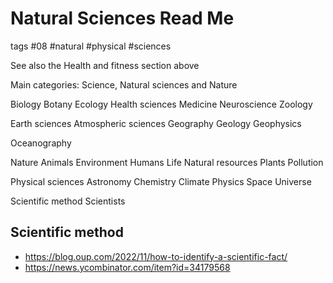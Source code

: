 # Natural Sciences Read Me

tags #08 #natural #physical #sciences


See also the Health and fitness section above


Main categories: Science, Natural sciences and Nature


Biology
Botany
Ecology
Health sciences
Medicine
Neuroscience
Zoology


Earth sciences
Atmospheric sciences
Geography
Geology
Geophysics

Oceanography

Nature
Animals
Environment
Humans
Life
Natural resources
Plants
Pollution


Physical sciences
Astronomy
Chemistry
Climate
Physics
Space
Universe


Scientific method
Scientists


## Scientific method

* https://blog.oup.com/2022/11/how-to-identify-a-scientific-fact/
* https://news.ycombinator.com/item?id=34179568
